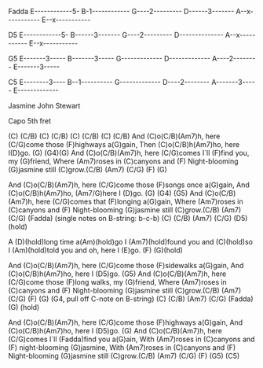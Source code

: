 Fadda
E------------5-
B-1------------
G----2---------
D------3-------
A--x-----------
E--x-----------

D5
E------------5-
B------3-------
G----2---------
D--------------
A--x-----------
E--x-----------

G5
E-------3-----
B-------3-----
G-------------
D-------------
A----2--------
E-------3-----

C5
E--------3----
B--1----------
G-------------
D----2--------
A-------3-----
E-------------


Jasmine     John Stewart

Capo 5th fret

(C) (C/B) (C) (C/B) (C) (C/B) (C) (C/B)
And (C)o(C/B)(Am7)h, here (C/G)come those (F)highways a(G)gain,
Then (C)o(C/B)h(Am7)ho, here I(D)go. (G) (G4)(G)
And (C)o(C/B)(Am7)h, here (C/G)comes I´ll (F)find you, my (G)friend,
Where (Am7)roses in (C)canyons and
(F) Night-blooming (G)jasmine still (C)grow.(C/B) (Am7) (C/G) (F) (G)

And (C)o(C/B)(Am7)h, here (C/G)come those (F)songs once a(G)gain,
And (C)o(C/B)h(Am7)ho, (Am7/G)here I (D)go. (G) (G4) (G5)
And (C)o(C/B)(Am7)h, here (C/G)comes that (F)longing a(G)gain,
Where (Am7)roses in (C)canyons and
(F) Night-blooming (G)jasmine still (C)grow.(C/B) (Am7) (C/G) (Fadda)
(single notes on B-string: b-c-b)
(C) (C/B) (Am7) (C/G) (D5) (hold)

A (D)(hold)long time a(Am)(hold)go
I (Am7)(hold)found you and (C)(hold)so
I (Am)(hold)told you and oh, here I (E)go.  (F)  (G)(hold)

And (C)o(C/B)(Am7)h, here (C/G)come those (F)sidewalks a(G)gain,
And (C)o(C/B)h(Am7)ho, here I (D5)go. (G5)
And (C)o(C/B)(Am7)h, here (C/G)come those (F)long walks, my (G)friend,
Where (Am7)roses in (C)canyons and
(F) Night-blooming (G)jasmine still (C)grow.(C/B) (Am7) (C/G) (F)  (G)
(G4, pull off C-note on B-string)
(C) (C/B) (Am7) (C/G) (Fadda)  (G)  (hold)

And (C)o(C/B)(Am7)h, here (C/G)come those (F)highways a(G)gain,
And (C)o(C/B)h(Am7)ho, here I (D5)go. (G)
And (C)o(C/B)(Am7)h, here (C/G)comes I´ll (Fadda)find you a(G)ain,
With (Am7)roses in (C)canyons and (F) night-blooming (G)jasmine,
With (Am7)roses in (C)canyons and
(F) Night-blooming (G)jasmine still (C)grow.(C/B) (Am7) (C/G) (F)  (G5) 
(C5)
